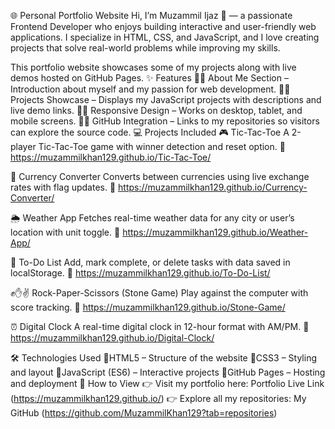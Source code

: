 🌐 Personal Portfolio Website
Hi, I’m Muzammil Ijaz 👋 — a passionate Frontend Developer who enjoys building interactive and user-friendly web applications. I specialize in HTML, CSS, and JavaScript, and I love creating projects that solve real-world problems while improving my skills.

This portfolio website showcases some of my projects along with live demos hosted on GitHub Pages.
✨ Features
📌 About Me Section – Introduction about myself and my passion for web development.
📌 Projects Showcase – Displays my JavaScript projects with descriptions and live demo links.
📌 Responsive Design – Works on desktop, tablet, and mobile screens.
📌 GitHub Integration – Links to my repositories so visitors can explore the source code.
💻 Projects Included
🎮 Tic-Tac-Toe
A 2-player Tic-Tac-Toe game with winner detection and reset option.
🔗 https://muzammilkhan129.github.io/Tic-Tac-Toe/

💱 Currency Converter
Converts between currencies using live exchange rates with flag updates.
🔗 https://muzammilkhan129.github.io/Currency-Converter/

🌦 Weather App
Fetches real-time weather data for any city or user’s location with unit toggle.
🔗 https://muzammilkhan129.github.io/Weather-App/

📝 To-Do List
Add, mark complete, or delete tasks with data saved in localStorage.
🔗 https://muzammilkhan129.github.io/To-Do-List/

✊✋✌ Rock-Paper-Scissors (Stone Game)
Play against the computer with score tracking.
🔗 https://muzammilkhan129.github.io/Stone-Game/

⏰ Digital Clock
A real-time digital clock in 12-hour format with AM/PM.
🔗 https://muzammilkhan129.github.io/Digital-Clock/

🛠️ Technologies Used
HTML5 – Structure of the website
CSS3 – Styling and layout
JavaScript (ES6) – Interactive projects
GitHub Pages – Hosting and deployment
🚀 How to View
👉 Visit my portfolio here: Portfolio Live Link (https://muzammilkhan129.github.io/)
👉 Explore all my repositories: My GitHub (https://github.com/MuzammilKhan129?tab=repositories)
